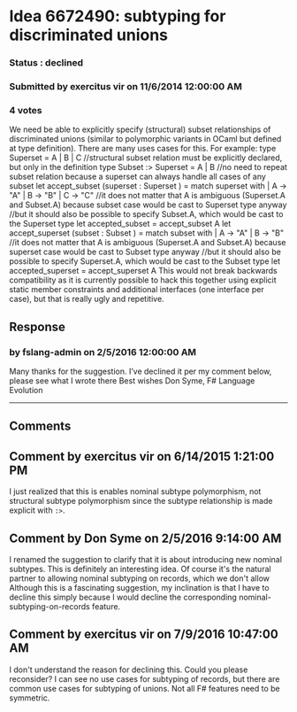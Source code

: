 # Idea 6672490: subtyping for discriminated unions #

### Status : declined

### Submitted by exercitus vir on 11/6/2014 12:00:00 AM

### 4 votes

We need be able to explicitly specify (structural) subset relationships of discriminated unions (similar to polymorphic variants in OCaml but defined at type definition). There are many uses cases for this.
For example:
type Superset = A | B | C
//structural subset relation must be explicitly declared, but only in the definition
type Subset :> Superset = A | B
//no need to repeat subset relation because a superset can always handle all cases of any subset
let accept_subset (superset : Superset ) =
match superset with
| A -> "A"
| B -> "B"
| C -> "C"
//it does not matter that A is ambiguous (Superset.A and Subset.A) because subset case would be cast to Superset type anyway
//but it should also be possible to specify Subset.A, which would be cast to the Superset type
let accepted_subset = accept_subset A
let accept_superset (subset : Subset ) =
match subset with
| A -> "A"
| B -> "B"
//it does not matter that A is ambiguous (Superset.A and Subset.A) because superset case would be cast to Subset type anyway
//but it should also be possible to specify Superset.A, which would be cast to the Subset type
let accepted_superset = accept_superset A
This would not break backwards compatibility as it is currently possible to hack this together using explicit static member constraints and additional interfaces (one interface per case), but that is really ugly and repetitive.



## Response 
### by fslang-admin on 2/5/2016 12:00:00 AM

Many thanks for the suggestion. I’ve declined it per my comment below, please see what I wrote there
Best wishes
Don Syme, F# Language Evolution

------------------------
## Comments


## Comment by exercitus vir on 6/14/2015 1:21:00 PM
I just realized that this is enables nominal subtype polymorphism, not structural subtype polymorphism since the subtype relationship is made explicit with `:>`.


## Comment by Don Syme on 2/5/2016 9:14:00 AM
I renamed the suggestion to clarify that it is about introducing new nominal subtypes.
This is definitely an interesting idea. Of course it's the natural partner to allowing nominal subtyping on records, which we don't allow
Although this is a fascinating suggestion, my inclination is that I have to decline this simply because I would decline the corresponding nominal-subtyping-on-records feature.


## Comment by exercitus vir on 7/9/2016 10:47:00 AM
I don't understand the reason for declining this. Could you please reconsider?
I can see no use cases for subtyping of records, but there are common use cases for subtyping of unions. Not all F# features need to be symmetric.

